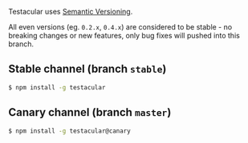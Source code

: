 Testacular uses [Semantic Versioning].

All even versions (eg. `0.2.x`, `0.4.x`) are considered to be stable - no breaking changes or new features, only bug fixes will pushed into this branch.

## Stable channel (branch `stable`)
```bash
$ npm install -g testacular
```

## Canary channel (branch `master`)
```bash
$ npm install -g testacular@canary
```

[Semantic Versioning]: http://semver.org/
